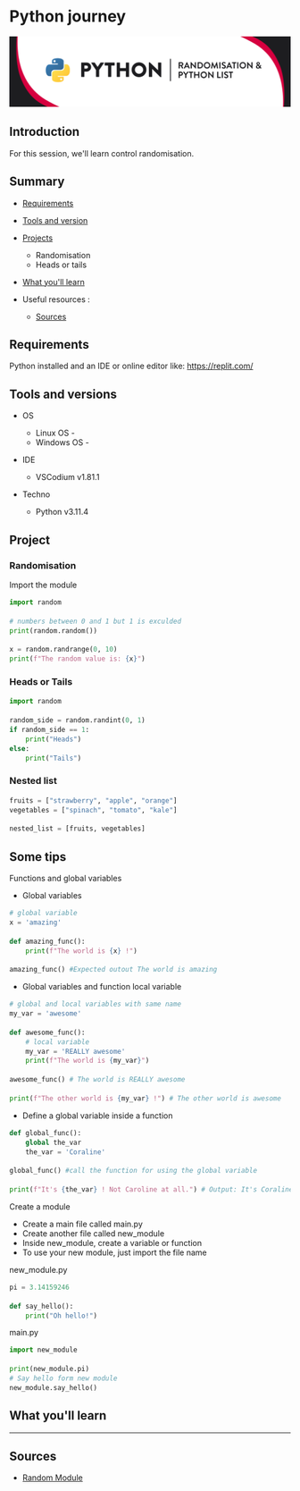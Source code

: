 # Python journey

![banner](./__docs__/media/banner.png)

## Introduction

For this session, we'll learn control randomisation.

## Summary

- [Requirements](#requirements)
- [Tools and version](#tools-and-versions)
- [Projects](#project)
  - Randomisation
  - Heads or tails
- [What you'll learn](#what-youll-learn)

- Useful resources :

  - [Sources](#sources)

## Requirements

Python installed and an IDE or online editor like: <https://replit.com/>

## Tools and versions

- OS

  - Linux OS -
  - Windows OS -

- IDE

  - VSCodium v1.81.1

- Techno
  - Python v3.11.4

## Project

### Randomisation

Import the module

```py
import random

# numbers between 0 and 1 but 1 is exculded
print(random.random())

x = random.randrange(0, 10)
print(f"The random value is: {x}")
```

### Heads or Tails

```py
import random

random_side = random.randint(0, 1)
if random_side == 1:
    print("Heads")
else:
    print("Tails")
```

### Nested list

```py
fruits = ["strawberry", "apple", "orange"]
vegetables = ["spinach", "tomato", "kale"]

nested_list = [fruits, vegetables]
```

## Some tips

Functions and global variables

- Global variables

```py
# global variable
x = 'amazing'

def amazing_func():
    print(f"The world is {x} !")

amazing_func() #Expected outout The world is amazing
```

- Global variables and function local variable

```py
# global and local variables with same name
my_var = 'awesome'

def awesome_func():
    # local variable
    my_var = 'REALLY awesome'
    print(f"The world is {my_var}")

awesome_func() # The world is REALLY awesome

print(f"The other world is {my_var} !") # The other world is awesome
```

- Define a global variable inside a function

```py
def global_func():
    global the_var
    the_var = 'Coraline'

global_func() #call the function for using the global variable

print(f"It's {the_var} ! Not Caroline at all.") # Output: It's Coraline ! Not Caroline at all.
```

Create a module

- Create a main file called main.py
- Create another file called new_module
- Inside new_module, create a variable or function
- To use your new module, just import the file name

new_module.py

```py
pi = 3.14159246

def say_hello():
    print("Oh hello!")
```

main.py

```py
import new_module

print(new_module.pi)
# Say hello form new module
new_module.say_hello()
```

## What you'll learn

---

## Sources

- [Random Module](https://www.w3schools.com/python/module_random.asp)
